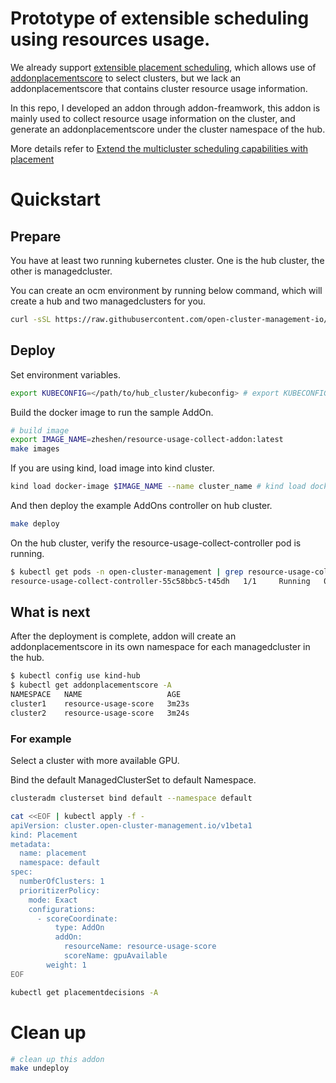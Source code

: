 
# Prototype of extensible scheduling using resources usage.
We already support [extensible placement scheduling](https://github.com/open-cluster-management-io/enhancements/blob/main/enhancements/sig-architecture/32-extensiblescheduling/32-extensiblescheduling.md), which allows use of [addonplacementscore](https://github.com/open-cluster-management-io/enhancements/blob/main/enhancements/sig-architecture/32-extensiblescheduling/32-extensiblescheduling.md#addonplacementscore-api) to select clusters, but we lack an addonplacementscore that contains cluster resource usage information.

In this repo, I developed an addon through addon-freamwork, this addon is mainly used to collect resource usage information on the cluster, and generate an addonplacementscore under the cluster namespace of the hub.

More details refer to [Extend the multicluster scheduling capabilities with placement](https://open-cluster-management.io/scenarios/extend-multicluster-scheduling-capabilities/)

# Quickstart
## Prepare
You have at least two running kubernetes cluster. One is the hub cluster, the other is managedcluster.

You can create an ocm environment by running below command, which will create a hub and two managedclusters for you.

```bash
curl -sSL https://raw.githubusercontent.com/open-cluster-management-io/OCM/main/solutions/setup-dev-environment/local-up.sh | bash
```

## Deploy

Set environment variables.

```bash
export KUBECONFIG=</path/to/hub_cluster/kubeconfig> # export KUBECONFIG=~/.kube/config
```

Build the docker image to run the sample AddOn.

```bash
# build image
export IMAGE_NAME=zheshen/resource-usage-collect-addon:latest
make images
```

If you are using kind, load image into kind cluster.

```bash
kind load docker-image $IMAGE_NAME --name cluster_name # kind load docker-image  $IMAGE_NAME --name hub
```

And then deploy the example AddOns controller on hub cluster.

```bash
make deploy
```

On the hub cluster, verify the resource-usage-collect-controller pod is running.
```bash
$ kubectl get pods -n open-cluster-management | grep resource-usage-collect-controller
resource-usage-collect-controller-55c58bbc5-t45dh   1/1     Running   0          71s
```

## What is next

After the deployment is complete, addon will create an addonplacementscore in its own namespace for each managedcluster in the hub.

```bash
$ kubectl config use kind-hub
$ kubectl get addonplacementscore -A
NAMESPACE   NAME                   AGE
cluster1    resource-usage-score   3m23s
cluster2    resource-usage-score   3m24s
```

### For example

Select a cluster with more available GPU.

Bind the default ManagedClusterSet to default Namespace.
```bash
clusteradm clusterset bind default --namespace default
```

```bash
cat <<EOF | kubectl apply -f -
apiVersion: cluster.open-cluster-management.io/v1beta1
kind: Placement
metadata:
  name: placement
  namespace: default
spec:
  numberOfClusters: 1
  prioritizerPolicy:
    mode: Exact
    configurations:
      - scoreCoordinate:
          type: AddOn
          addOn:
            resourceName: resource-usage-score
            scoreName: gpuAvailable
        weight: 1
EOF
```

```bash
kubectl get placementdecisions -A
```

# Clean up

```bash
# clean up this addon
make undeploy
```
